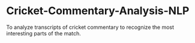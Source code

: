 # Cricket-Commentary-Analysis-NLP
To analyze transcripts of cricket commentary to recognize the most interesting parts of the match.
